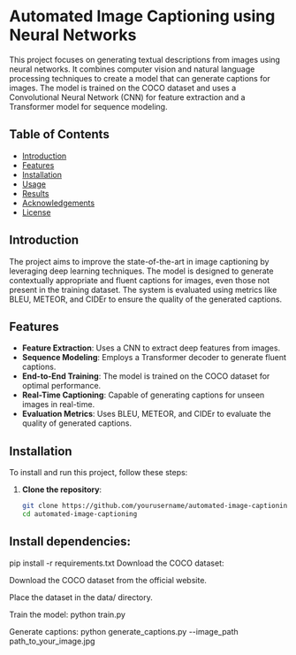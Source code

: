 # Automated Image Captioning using Neural Networks

This project focuses on generating textual descriptions from images using neural networks. It combines computer vision and natural language processing techniques to create a model that can generate captions for images. The model is trained on the COCO dataset and uses a Convolutional Neural Network (CNN) for feature extraction and a Transformer model for sequence modeling.

## Table of Contents
- [Introduction](#introduction)
- [Features](#features)
- [Installation](#installation)
- [Usage](#usage)
- [Results](#results)
- [Acknowledgements](#acknowledgements)
- [License](#license)

## Introduction
The project aims to improve the state-of-the-art in image captioning by leveraging deep learning techniques. The model is designed to generate contextually appropriate and fluent captions for images, even those not present in the training dataset. The system is evaluated using metrics like BLEU, METEOR, and CIDEr to ensure the quality of the generated captions.

## Features
- **Feature Extraction**: Uses a CNN to extract deep features from images.
- **Sequence Modeling**: Employs a Transformer decoder to generate fluent captions.
- **End-to-End Training**: The model is trained on the COCO dataset for optimal performance.
- **Real-Time Captioning**: Capable of generating captions for unseen images in real-time.
- **Evaluation Metrics**: Uses BLEU, METEOR, and CIDEr to evaluate the quality of generated captions.

## Installation
To install and run this project, follow these steps:

1. **Clone the repository**:
   ```bash
   git clone https://github.com/yourusername/automated-image-captioning.git
   cd automated-image-captioning


## Install dependencies:

pip install -r requirements.txt
Download the COCO dataset:

Download the COCO dataset from the official website.

Place the dataset in the data/ directory.

Train the model:
python train.py

Generate captions:
python generate_captions.py --image_path path_to_your_image.jpg
